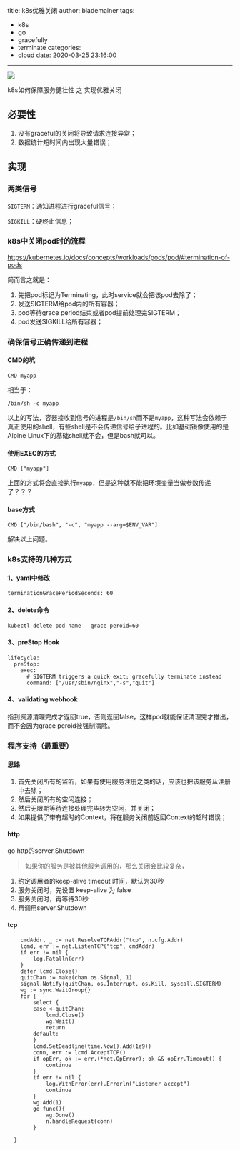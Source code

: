 title: k8s优雅关闭
author: blademainer
tags:
  - k8s
  - go
  - gracefully
  - terminate
categories:
  - cloud
date: 2020-03-25 23:16:00
---

![](/images/pretty-close.png)

k8s如何保障服务健壮性 之 实现优雅关闭
<!-- more -->


## 必要性

1. 没有graceful的关闭将导致请求连接异常；
2. 数据统计短时间内出现大量错误；

## 实现

### 两类信号

`SIGTERM`：通知进程进行graceful信号；

`SIGKILL`：硬终止信息；

### k8s中关闭pod时的流程

https://kubernetes.io/docs/concepts/workloads/pods/pod/#termination-of-pods

简而言之就是：

1. 先把pod标记为Terminating，此时service就会把该pod去除了；
2. 发送SIGTERM给pod内的所有容器；
3. pod等待grace period结束或者pod提前处理完SIGTERM；
4. pod发送SIGKILL给所有容器；

### 确保信号正确传递到进程

#### CMD的坑

```
CMD myapp
```

相当于：

```
/bin/sh -c myapp
```

以上的写法，容器接收到信号的进程是`/bin/sh`而不是`myapp`，这种写法会依赖于真正使用的shell，有些shell是不会传递信号给子进程的。比如基础镜像使用的是Alpine Linux下的基础shell就不会，但是bash就可以。

#### 使用EXEC的方式

```
CMD ["myapp"]
```

上面的方式将会直接执行`myapp`，但是这种就不能把环境变量当做参数传递了？？？

#### base方式

```
CMD ["/bin/bash", "-c", "myapp --arg=$ENV_VAR"]
```

解决以上问题。

### k8s支持的几种方式

#### 1、yaml中修改

```
terminationGracePeriodSeconds: 60
```

#### 2、delete命令

```
kubectl delete pod-name --grace-peroid=60
```

#### 3、preStop Hook

```
lifecycle:
  preStop:
    exec:
      # SIGTERM triggers a quick exit; gracefully terminate instead
      command: ["/usr/sbin/nginx","-s","quit"]
```

#### 4、validating webhook

指到资源清理完成才返回true，否则返回false，这样pod就能保证清理完才推出，而不会因为grace peroid被强制清除。

### 程序支持（最重要）

#### 思路

1. 首先关闭所有的监听，如果有使用服务注册之类的话，应该也把该服务从注册中去除；
2. 然后关闭所有的空闲连接；
3. 然后无限期等待连接处理完毕转为空闲，并关闭；
4. 如果提供了带有超时的Context，将在服务关闭前返回Context的超时错误；

#### http

go http的server.Shutdown

> 如果你的服务是被其他服务调用的，那么关闭会比较复杂，

1. 约定调用者的keep-alive timeout 时间，默认为30秒 
2. 服务关闭时，先设置 keep-alive 为 false
3. 服务关闭时，再等待30秒
4. 再调用server.Shutdown



#### tcp

```
	cmdAddr, _ := net.ResolveTCPAddr("tcp", n.cfg.Addr)
	lcmd, err := net.ListenTCP("tcp", cmdAddr)
	if err != nil {
		log.Fatalln(err)
	}
	defer lcmd.Close()
	quitChan := make(chan os.Signal, 1)
	signal.Notify(quitChan, os.Interrupt, os.Kill, syscall.SIGTERM)
	wg := sync.WaitGroup{}
	for {
		select {
		case <-quitChan:
			lcmd.Close()
			wg.Wait()
			return
		default:
		}
		lcmd.SetDeadline(time.Now().Add(1e9))
		conn, err := lcmd.AcceptTCP()
		if opErr, ok := err.(*net.OpError); ok && opErr.Timeout() {
			continue
		}
		if err != nil {
			log.WithError(err).Errorln("Listener accept")
			continue
		}
		wg.Add(1)
		go func(){
			wg.Done()
			n.handleRequest(conn)
		}
		
  }
```